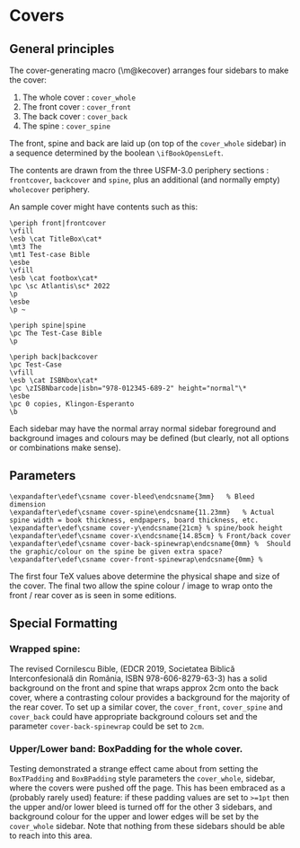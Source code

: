 # Covers

## General principles
The cover-generating macro (\\m@kecover) arranges four sidebars to make the cover:
1. The whole cover : `cover_whole`
2. The front cover : `cover_front`
3. The back cover : `cover_back`
4. The spine : `cover_spine`

The front, spine and back are laid up (on top of the `cover_whole` sidebar) in 
a sequence determined by the boolean `\ifBookOpensLeft`.

The contents are drawn from the three USFM-3.0 periphery sections :
`frontcover`, `backcover` and `spine`, plus an additional (and normally empty)
`wholecover` periphery.

An sample cover might have contents such as this:
```
\periph front|frontcover
\vfill
\esb \cat TitleBox\cat*
\mt3 The 
\mt1 Test-case Bible
\esbe
\vfill
\esb \cat footbox\cat*
\pc \sc Atlantis\sc* 2022
\p
\esbe
\p ~

\periph spine|spine
\pc The Test-Case Bible
\p

\periph back|backcover
\pc Test-Case
\vfill
\esb \cat ISBNbox\cat*
\pc \zISBNbarcode|isbn="978-012345-689-2" height="normal"\*
\esbe
\pc 0 copies, Klingon-Esperanto
\b
```

Each sidebar may have the normal array  normal sidebar foreground and
background images and colours may be defined (but clearly, not all options or 
combinations make sense).

## Parameters

```
\expandafter\edef\csname cover-bleed\endcsname{3mm}   % Bleed dimension
\expandafter\edef\csname cover-spine\endcsname{11.23mm}   % Actual spine width = book thickness, endpapers, board thickness, etc.
\expandafter\edef\csname cover-y\endcsname{21cm} % spine/book height 
\expandafter\edef\csname cover-x\endcsname{14.85cm} % Front/back cover
\expandafter\edef\csname cover-back-spinewrap\endcsname{0mm} %  Should the graphic/colour on the spine be given extra space?
\expandafter\edef\csname cover-front-spinewrap\endcsname{0mm} % 
```

The first four TeX values above determine the physical shape and size of the
cover. 
The final two allow the spine colour / image to wrap onto the
front / rear cover as is seen in some editions. 

## Special Formatting 
### Wrapped spine:
The revised Cornilescu Bible, (EDCR 2019, Societatea Biblică Interconfesională
din România,  ISBN 978-606-8279-63-3) has a solid background on the front and
spine that wraps approx 2cm onto the back cover, where a contrasting colour
provides a background for the majority of the rear cover.
To set up a similar cover, the `cover_front`, `cover_spine` and `cover_back` could have 
appropriate background colours set and the parameter `cover-back-spinewrap`
could be set to `2cm`.
### Upper/Lower band: BoxPadding for the whole cover.
Testing demonstrated a strange effect came about from setting the `BoxTPadding` and `BoxBPadding` 
style parameters the `cover_whole`, sidebar, where the covers were pushed off the page. This 
has been embraced as a (probably rarely used) feature: if these padding values are set 
to `>=1pt` then the upper and/or lower bleed is turned off for the other 3 sidebars, 
and background colour for the upper and lower edges will be set by the `cover_whole` sidebar.
Note that nothing from these sidebars should be able to reach into this area.





